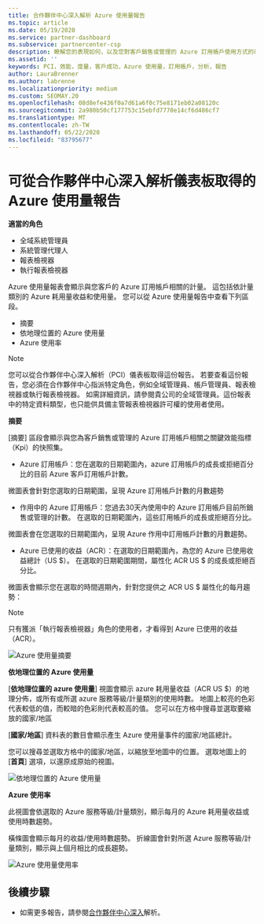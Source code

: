 ```yaml
---
title: 合作夥伴中心深入解析 Azure 使用量報告
ms.topic: article
ms.date: 05/19/2020
ms.service: partner-dashboard
ms.subservice: partnercenter-csp
description: 瞭解您的表現如何，以及您對客戶銷售或管理的 Azure 訂用帳戶使用方式的改善。
ms.assetid: ''
keywords: PCI，效能，度量，客戶成功，Azure 使用量，訂用帳戶，分析，報告
author: LauraBrenner
ms.author: labrenne
ms.localizationpriority: medium
ms.custom: SEOMAY.20
ms.openlocfilehash: 08d8efe436f0a7d61a6f0c75e8171eb02a08120c
ms.sourcegitcommit: 2a980b50cf177753c15ebfd7770e14cf6d486cf7
ms.translationtype: MT
ms.contentlocale: zh-TW
ms.lasthandoff: 05/22/2020
ms.locfileid: "83795677"
---
```

# <a name="azure-usage-report-available-from-the-partner-center-insights-dashboard"></a>可從合作夥伴中心深入解析儀表板取得的 Azure 使用量報告

**適當的角色**
- 全域系統管理員
- 系統管理代理人
- 報表檢視器
- 執行報表檢視器

Azure 使用量報表會顯示與您客戶的 Azure 訂用帳戶相關的計量。 這包括依計量類別的 Azure 耗用量收益和使用量。 您可以從 Azure 使用量報告中查看下列區段。

- 摘要
- 依地理位置的 Azure 使用量
- Azure 使用率

 > [!NOTE]
 > 您可以從合作夥伴中心深入解析（PCI）儀表板取得這份報告。 若要查看這份報告，您必須在合作夥伴中心指派特定角色，例如全域管理員、帳戶管理員、報表檢視器或執行報表檢視器。 如需詳細資訊，請參閱貴公司的全域管理員。這份報表中的特定資料類型，也只能供具備主管報表檢視器許可權的使用者使用。

**摘要**

[摘要] 區段會顯示與您為客戶銷售或管理的 Azure 訂用帳戶相關之關鍵效能指標（Kpi）的快照集。  

- Azure 訂用帳戶：您在選取的日期範圍內，azure 訂用帳戶的成長或拒絕百分比的目前 Azure 客戶訂用帳戶計數。

微圖表會針對您選取的日期範圍，呈現 Azure 訂用帳戶計數的月數趨勢
- 作用中的 Azure 訂用帳戶：您過去30天內使用中的 Azure 訂用帳戶目前所銷售或管理的計數。
在選取的日期範圍內，這些訂用帳戶的成長或拒絕百分比。

微圖表會在您選取的日期範圍內，呈現 Azure 作用中訂用帳戶計數的月數趨勢。

- Azure 已使用的收益（ACR）：在選取的日期範圍內，為您的 Azure 已使用收益總計（US $）。
在選取的日期範圍期間，屬性化 ACR US $ 的成長或拒絕百分比。 

微圖表會顯示您在選取的時間週期內，針對您提供之 ACR US $ 屬性化的每月趨勢： 

> [!NOTE]
 > 只有獲派「執行報表檢視器」角色的使用者，才看得到 Azure 已使用的收益（ACR）。

![Azure 使用量摘要](images/pci/pci_azure_usage_summary_1.png)

**依地理位置的 Azure 使用量**

[**依地理位置的 azure 使用量**] 視圖會顯示 azure 耗用量收益（ACR US $）的地理分佈，或所有或所選 azure 服務等級/計量類別的使用時數。 地圖上較亮的色彩代表較低的值，而較暗的色彩則代表較高的值。 您可以在方格中搜尋並選取要縮放的國家/地區 

[**國家/地區**] 資料表的數目會顯示產生 Azure 使用量事件的國家/地區總計。

您可以搜尋並選取方格中的國家/地區，以縮放至地圖中的位置。 選取地圖上的 [**首頁**] 選項，以還原成原始的視圖。

![依地理位置的 Azure 使用量](images/pci/pci_azure_usage_by_geography_2.png)

**Azure 使用率**

此視圖會依選取的 Azure 服務等級/計量類別，顯示每月的 Azure 耗用量收益或使用時數趨勢。 

橫條圖會顯示每月的收益/使用時數趨勢。 折線圖會針對所選 Azure 服務等級/計量類別，顯示與上個月相比的成長趨勢。

![Azure 使用量使用率](images/pci/pci_azure_usage_utilization_3.png)

## <a name="next-steps"></a>後續步驟

- 如需更多報告，請參閱[合作夥伴中心深入](partner-center-insights.md)解析。